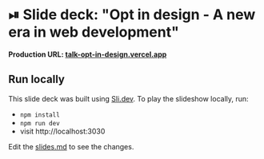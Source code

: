 # ⏯ Slide deck: "Opt in design - A new era in web development"

**Production URL: [talk-opt-in-design.vercel.app](https://talk-opt-in-design.vercel.app)**

## Run locally

This slide deck was built using [Sli.dev](https://sli.dev/). To play the slideshow locally, run:

- `npm install`
- `npm run dev`
- visit http://localhost:3030

Edit the [slides.md](./slides.md) to see the changes.
